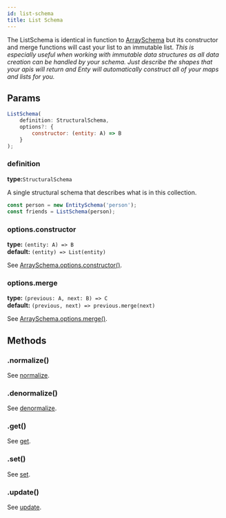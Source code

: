 ```yaml
---
id: list-schema
title: List Schema
---
```


The ListSchema is identical in function to [ArraySchema] but its constructor and merge functions
will cast your list to an immutable list. _This is especially useful when working with immutable 
data structures as all data creation can be handled by your schema. Just describe the shapes that 
your apis will return and Enty will automatically construct all of your maps and lists for you._

## Params

```js
ListSchema(
    definition: StructuralSchema,
    options?: {
        constructor: (entity: A) => B
    }
);
```

### definition 
**type:**`StructuralSchema`  

A single structural schema that describes what is in this collection.

```js
const person = new EntitySchema('person');
const friends = ListSchema(person);
```

### options.constructor 
**type:** `(entity: A) => B`  
**default:** `(entity) => List(entity)`

See [ArraySchema.options.constructor()](./array-schema#optionsconstructor).


### options.merge 
**type:** `(previous: A, next: B) => C`  
**default:** `(previous, next) => previous.merge(next)`

See [ArraySchema.options.merge()](./array-schema#optionsmerge).


## Methods

### .normalize()
See [normalize](./all-schemas#normalize).

### .denormalize()
See [denormalize](./all-schemas#denormalize).

### .get()
See [get](./all-schemas#get).

### .set()
See [set].

### .update()
See [update](./all-schemas#update).


[set]: ./all-schemas#set
[ArraySchema]: /docs/schemas/array-schema

